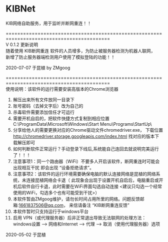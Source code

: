 # KIBNet
KIB网络自助服务，用于监听并断网重连！！

==========================================================================================  
V 0.1.2 更新说明  
 随着使用 KIB断网重连 软件的人员增多，为防止被服务器检测为机器人联网，  
 新增了防止服务器端检测用户使用了模拟登陆的功能！！  
 
 
2020-07-07 于昆植
by ZMgoog


==========================================================================================  
使用说明：该软件的运行需要安装高版本的Chrome浏览器

1. 解压出来所有文件放同一目录下
2. 账号密码（去掉文字后）改为自己的
3. 杀毒软件需要添加信任才可运行
4. 需要开机自启的，把软件快捷方式复制到相应位置
    C:\ProgramData\Microsoft\Windows\Start Menu\Programs\StartUp\
5. 分享给他人的需要更换对应的Chrome驱动文件chromedriver.exe，
   下载位置 http://chromedriver.storage.googleapis.com/index.html
   找对应的版本下载解压即可
6. 如何判断软件正常运行？手动登录下线后,系统能自己连回去就说明完美运行了！！！
7. 注意事项1：同一个路由器（WiFi）不要多人开启该软件，断网重连时可能会出现相互干扰
   即会出现 “设备拒绝请求”。
8. 注意事项2：该软件的运行环境需要确保电脑的默认连接网络是昆植的网络系统，未连接昆植网络会卡退（
    此现象会出现于设置开机自启后，电脑重启或开机后软件自行卡退，此时需要在WiFi界面勾选自动连接
    <建议只勾选一个经常使用的WiFi，勾选多个也有可能受到干扰>）
9. 本软件暂由ZMgoog维护，请勿长时间占用所里的网络。问题反馈邮箱:1661837506@qq.com，
    来信请备注 “KIB断网重连反馈”
10. 本软件暂时只支持运行于windows平台
11. 启用 VPN（或代理服务器）后非正常退出导致无法联网的处理方法：
    windows设置 --> 网络和Internet --> 代理 --> 取消（使用代理服务器）选项

2020-05-02 
于昆植
